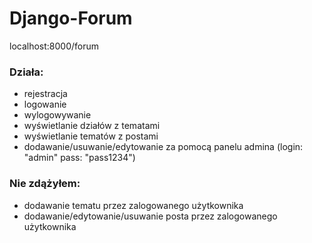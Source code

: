 # Django-Forum
 localhost:8000/forum

### Działa:
* rejestracja
* logowanie
* wylogowywanie
* wyświetlanie działów z tematami
* wyświetlanie tematów z postami
* dodawanie/usuwanie/edytowanie za pomocą panelu admina (login: "admin" pass: "pass1234")

### Nie zdążyłem:
* dodawanie tematu przez zalogowanego użytkownika
* dodawanie/edytowanie/usuwanie posta przez zalogowanego użytkownika
